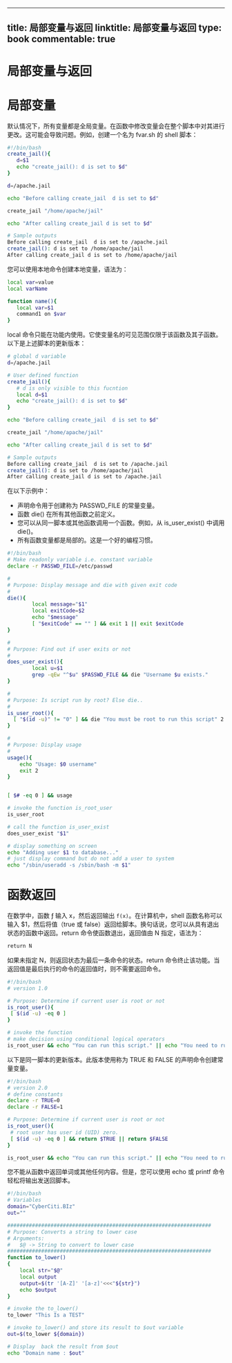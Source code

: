 
---
title: 局部变量与返回
linktitle: 局部变量与返回
type: book
commentable: true
---

# 局部变量与返回

# 局部变量

默认情况下，所有变量都是全局变量。在函数中修改变量会在整个脚本中对其进行更改。这可能会导致问题。例如，创建一个名为 fvar.sh 的 shell 脚本：

```sh
#!/bin/bash
create_jail(){
   d=$1
   echo "create_jail(): d is set to $d"
}

d=/apache.jail

echo "Before calling create_jail  d is set to $d"

create_jail "/home/apache/jail"

echo "After calling create_jail d is set to $d"

# Sample outputs
Before calling create_jail  d is set to /apache.jail
create_jail(): d is set to /home/apache/jail
After calling create_jail d is set to /home/apache/jail
```

您可以使用本地命令创建本地变量，语法为：

```sh
local var=value
local varName

function name(){
   local var=$1
   command1 on $var
}
```

local 命令只能在功能内使用。它使变量名的可见范围仅限于该函数及其子函数。以下是上述脚本的更新版本：

```sh
# global d variable
d=/apache.jail

# User defined function
create_jail(){
   # d is only visible to this fucntion
   local d=$1
   echo "create_jail(): d is set to $d"
}

echo "Before calling create_jail  d is set to $d"

create_jail "/home/apache/jail"

echo "After calling create_jail d is set to $d"

# Sample outputs
Before calling create_jail  d is set to /apache.jail
create_jail(): d is set to /home/apache/jail
After calling create_jail d is set to /apache.jail
```

在以下示例中：

- 声明命令用于创建称为 PASSWD_FILE 的常量变量。
- 函数 die() 在所有其他函数之前定义。
- 您可以从同一脚本或其他函数调用一个函数。例如，从 is_user_exist() 中调用 die()。
- 所有函数变量都是局部的。这是一个好的编程习惯。

```sh
#!/bin/bash
# Make readonly variable i.e. constant variable
declare -r PASSWD_FILE=/etc/passwd

#
# Purpose: Display message and die with given exit code
#
die(){
        local message="$1"
        local exitCode=$2
        echo "$message"
        [ "$exitCode" == "" ] && exit 1 || exit $exitCode
}

#
# Purpose: Find out if user exits or not
#
does_user_exist(){
        local u=$1
        grep -qEw "^$u" $PASSWD_FILE && die "Username $u exists."
}

#
# Purpose: Is script run by root? Else die..
#
is_user_root(){
  [ "$(id -u)" != "0" ] && die "You must be root to run this script" 2
}

#
# Purpose: Display usage
#
usage(){
	echo "Usage: $0 username"
	exit 2
}


[ $# -eq 0 ] && usage

# invoke the function is_root_user
is_user_root

# call the function is_user_exist
does_user_exist "$1"

# display something on screen
echo "Adding user $1 to database..."
# just display command but do not add a user to system
echo "/sbin/useradd -s /sbin/bash -m $1"
```

# 函数返回

在数学中，函数 ƒ 输入 x，然后返回输出 `f(x)`。在计算机中，shell 函数名称可以输入 \$1，然后将值（true 或 false）返回给脚本。换句话说，您可以从具有退出状态的函数中返回。return 命令使函数退出，返回值由 N 指定，语法为：

```s
return N
```

如果未指定 N，则返回状态为最后一条命令的状态。return 命令终止该功能。当返回值是最后执行的命令的返回值时，则不需要返回命令。

```sh
#!/bin/bash
# version 1.0

# Purpose: Determine if current user is root or not
is_root_user(){
 [ $(id -u) -eq 0 ]
}

# invoke the function
# make decision using conditional logical operators
is_root_user && echo "You can run this script." || echo "You need to run this script as a root user."
```

以下是同一脚本的更新版本。此版本使用称为 TRUE 和 FALSE 的声明命令创建常量变量。

```sh
#!/bin/bash
# version 2.0
# define constants
declare -r TRUE=0
declare -r FALSE=1

# Purpose: Determine if current user is root or not
is_root_user(){
 # root user has user id (UID) zero.
 [ $(id -u) -eq 0 ] && return $TRUE || return $FALSE
}

is_root_user && echo "You can run this script." || echo "You need to run this script as a root user."
```

您不能从函数中返回单词或其他任何内容。但是，您可以使用 echo 或 printf 命令轻松将输出发送回脚本。

```sh
#!/bin/bash
# Variables
domain="CyberCiti.BIz"
out=""

##################################################################
# Purpose: Converts a string to lower case
# Arguments:
#   $@ -> String to convert to lower case
##################################################################
function to_lower()
{
    local str="$@"
    local output
    output=$(tr '[A-Z]' '[a-z]'<<<"${str}")
    echo $output
}

# invoke the to_lower()
to_lower "This Is a TEST"

# invoke to_lower() and store its result to $out variable
out=$(to_lower ${domain})

# Display  back the result from $out
echo "Domain name : $out"
```

    